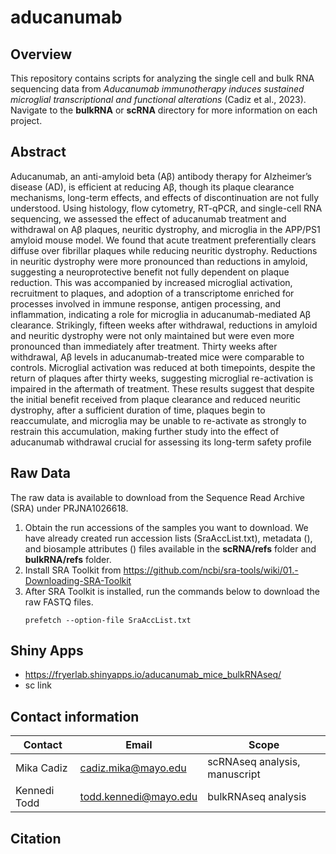 # aducanumab
## Overview
This repository contains scripts for analyzing the single cell and bulk RNA sequencing data from *Aducanumab immunotherapy induces sustained microglial transcriptional and functional alterations* (Cadiz et al., 2023). Navigate to the **bulkRNA** or **scRNA** directory for more information on each project.

## Abstract
Aducanumab, an anti-amyloid beta (Aβ) antibody therapy for Alzheimer’s disease (AD), is efficient at reducing Aβ, though its plaque clearance mechanisms, long-term effects, and effects of discontinuation are not fully understood. Using histology, flow cytometry, RT-qPCR, and single-cell RNA sequencing, we assessed the effect of aducanumab treatment and withdrawal on Aβ plaques, neuritic dystrophy, and microglia in the APP/PS1 amyloid mouse model. We found that acute treatment preferentially clears diffuse over fibrillar plaques while reducing neuritic dystrophy. Reductions in neuritic dystrophy were more pronounced than reductions in amyloid, suggesting a neuroprotective benefit not fully dependent on plaque reduction. This was accompanied by increased microglial activation, recruitment to plaques, and adoption of a transcriptome enriched for processes involved in immune response, antigen processing, and inflammation, indicating a role for microglia in aducanumab-mediated Aβ clearance. Strikingly, fifteen weeks after withdrawal, reductions in amyloid and neuritic dystrophy were not only maintained but were even more pronounced than immediately after treatment. Thirty weeks after withdrawal, Aβ levels in aducanumab-treated mice were comparable to controls. Microglial activation was reduced at both timepoints, despite the return of plaques after thirty weeks, suggesting microglial re-activation is impaired in the aftermath of treatment. These results suggest that despite the initial benefit received from plaque clearance and reduced neuritic dystrophy, after a sufficient duration of time, plaques begin to reaccumulate, and microglia may be unable to re-activate as strongly to restrain this accumulation, making further study into the effect of aducanumab withdrawal crucial for assessing its long-term safety profile

## Raw Data
The raw data is available to download from the Sequence Read Archive (SRA) under PRJNA1026618.
1. Obtain the run accessions of the samples you want to download. We have already created run accession lists (SraAccList.txt), metadata (), and biosample attributes () files available in the **scRNA/refs** folder and **bulkRNA/refs** folder.
2. Install SRA Toolkit from https://github.com/ncbi/sra-tools/wiki/01.-Downloading-SRA-Toolkit
3. After SRA Toolkit is installed, run the commands below to download the raw FASTQ files.
   ```
   prefetch --option-file SraAccList.txt
   ```
## Shiny Apps
- https://fryerlab.shinyapps.io/aducanumab_mice_bulkRNAseq/
- sc link


## Contact information

| Contact | Email | Scope |
| --- | --- | --- |
| Mika Cadiz | cadiz.mika@mayo.edu | scRNAseq analysis, manuscript |
| Kennedi Todd | todd.kennedi@mayo.edu | bulkRNAseq analysis |

## Citation

